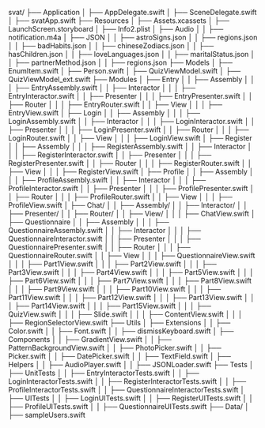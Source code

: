 svat/
├── Application
│ ├── AppDelegate.swift
│ ├── SceneDelegate.swift
│ ├── svatApp.swift
├── Resources
│ ├── Assets.xcassets
│ ├── LaunchScreen.storyboard
│ ├── Info2.plist
│ ├── Audio
│ │ ├── notification.m4a
│ ├── JSON
│ │ ├── astroSigns.json
│ │ ├── regions.json
│ │ ├── badHabits.json
│ │ ├── chineseZodiacs.json
│ │ ├── hasChildren.json
│ │ ├── loveLanguages.json
│ │ ├── maritalStatus.json
│ │ ├── partnerMethod.json
│ │ ├── regions.json
├── Models
│ ├── EnumItem.swift
│ ├── Person.swift
│ ├── QuizViewModel.swift
│ ├── QuizViewModel_ext.swift
├── Modules
│ ├── Entry
│ │ ├── Assembly
│ │ │ ├── EntryAssembly.swift
│ │ ├── Interactor
│ │ │ ├── EntryInteractor.swift
│ │ ├── Presenter
│ │ │ ├── EntryPresenter.swift
│ │ ├── Router
│ │ │ ├── EntryRouter.swift
│ │ ├── View
│ │ │ ├── EntryView.swift
│ ├── Login
│ │ ├── Assembly
│ │ │ ├── LoginAssembly.swift
│ │ ├── Interactor
│ │ │ ├── LoginInteractor.swift
│ │ ├── Presenter
│ │ │ ├── LoginPresenter.swift
│ │ ├── Router
│ │ │ ├── LoginRouter.swift
│ │ ├── View
│ │ │ ├── LoginView.swift
│ ├── Register
│ │ ├── Assembly
│ │ │ ├── RegisterAssembly.swift
│ │ ├── Interactor
│ │ │ ├── RegisterInteractor.swift
│ │ ├── Presenter
│ │ │ ├── RegisterPresenter.swift
│ │ ├── Router
│ │ │ ├── RegisterRouter.swift
│ │ ├── View
│ │ │ ├── RegisterView.swift
│ ├── Profile
│ │ ├── Assembly
│ │ │ ├── ProfileAssembly.swift
│ │ ├── Interactor
│ │ │ ├── ProfileInteractor.swift
│ │ ├── Presenter
│ │ │ ├── ProfilePresenter.swift
│ │ ├── Router
│ │ │ ├── ProfileRouter.swift
│ │ ├── View
│ │ │ ├── ProfileView.swift
│ ├── Chat/
│ │ ├── Assembly/
│ │ ├── Interactor/
│ │ ├── Presenter/
│ │ ├── Router/
│ │ ├── View/
│ │ │ ├── ChatView.swift
│ ├── Questionnaire
│ │ ├── Assembly
│ │ │ ├── QuestionnaireAssembly.swift
│ │ ├── Interactor
│ │ │ ├── QuestionnaireInteractor.swift
│ │ ├── Presenter
│ │ │ ├── QuestionnairePresenter.swift
│ │ ├── Router
│ │ │ ├── QuestionnaireRouter.swift
│ │ ├── View
│ │ │ ├── QuestionnaireView.swift
│ │ │ ├── Part1View.swift
│ │ │ ├── Part2View.swift
│ │ │ ├── Part3View.swift
│ │ │ ├── Part4View.swift
│ │ │ ├── Part5View.swift
│ │ │ ├── Part6View.swift
│ │ │ ├── Part7View.swift
│ │ │ ├── Part8View.swift
│ │ │ ├── Part9View.swift
│ │ │ ├── Part10View.swift
│ │ │ ├── Part11View.swift
│ │ │ ├── Part12View.swift
│ │ │ ├── Part13View.swift
│ │ │ ├── Part14View.swift
│ │ │ ├── Part15View.swift
│ │ │ ├── QuizView.swift
│ │ │ ├── Slide.swift
│ │ │ ├── ContentView.swift
│ │ │ ├── RegionSelectorView.swift
├── Utils
│ ├── Extensions
│ │ ├── Color.swift
│ │ ├── Font.swift
│ │ ├── dismissKeyboard.swift
│ ├── Components
│ │ ├── GradientView.swift
│ │ ├── PatternBackgroundView.swift
│ │ ├── PhotoPicker.swift
│ │ ├── Picker.swift
│ │ ├── DatePicker.swift
│ │ ├── TextField.swift
│ ├── Helpers
│ │ ├── AudioPlayer.swift
│ │ ├── JSONLoader.swift
├── Tests
│ ├── UnitTests
│ │ ├── EntryInteractorTests.swift
│ │ ├── LoginInteractorTests.swift
│ │ ├── RegisterInteractorTests.swift
│ │ ├── ProfileInteractorTests.swift
│ │ ├── QuestionnaireInteractorTests.swift
│ ├── UITests
│ │ ├── LoginUITests.swift
│ │ ├── RegisterUITests.swift
│ │ ├── ProfileUITests.swift
│ │ ├── QuestionnaireUITests.swift
├── Data/
│ ├── sampleUsers.swift
